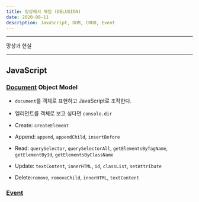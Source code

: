 ```yaml
---
title: 망상에서 헤엄 (DELUSION)
date: 2020-08-11
description: JavaScript, DOM, CRUD, Event
---
```


---

망상과 현실

---

## JavaScript

### [Document](https://ko.javascript.info/document) Object Model

- `document`를 객체로 표현하고 JavaScript로 조작한다.

- 엘리먼트를 객체로 보고 싶다면 `console.dir`

- Create: `createElement`

- Append: `append`, `appendChild`, `insertBefore`

- Read: `querySelector`, `querySelectorAll`, `getElementsByTagName`, `getElementById`, `getElementsByClassName`

- Update: `textContent`, `innerHTML`, `id`, `classList`, `setAttribute`
  
- Delete:`remove`, `removeChild`, `innerHTML`, `textContent` 


### [Event](https://developer.mozilla.org/ko/docs/Web/API/Event)